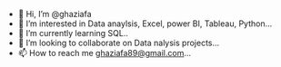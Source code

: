 - 👋 Hi, I’m @ghaziafa
- 👀 I’m interested in Data anaylsis, Excel, power BI, Tableau, Python...
- 🌱 I’m currently learning SQL..
- 💞️ I’m looking to collaborate on Data nalysis projects...
- 📫 How to reach me ghaziafa89@gmail.com...

<!---
ghaziafa/ghaziafa is a ✨ special ✨ repository because its `README.md` (this file) appears on your GitHub profile.
You can click the Preview link to take a look at your changes.
--->

